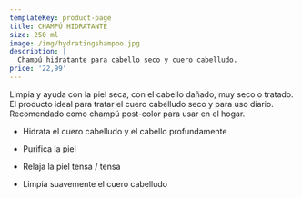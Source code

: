 ```yaml
---
templateKey: product-page
title: CHAMPÚ HIDRATANTE
size: 250 ml
image: /img/hydratingshampoo.jpg
description: |
  Champú hidratante para cabello seco y cuero cabelludo. 
price: '22,99'
---
```

Limpia y ayuda con la piel seca, con el cabello dañado, muy seco o tratado. El producto ideal para tratar el cuero cabelludo seco y para uso diario. Recomendado como champú post-color para usar en el hogar.

+ Hidrata el cuero cabelludo y el cabello profundamente 

+ Purifica la piel 

+ Relaja la piel tensa / tensa 

+ Limpia suavemente el cuero cabelludo
